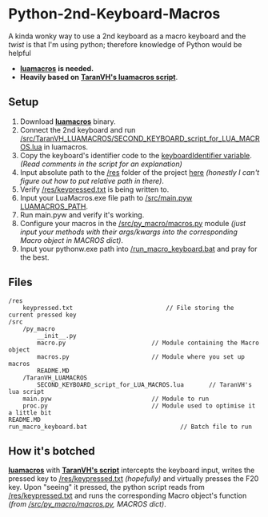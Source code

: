 # Python-2nd-Keyboard-Macros

 
A kinda wonky way to use a 2nd keyboard as a macro keyboard and the *twist* is that I'm using python; therefore knowledge of Python would be helpful
 - [**luamacros**](https://github.com/me2d13/luamacros) **is needed.**
 - **Heavily based on** [**TaranVH's luamacros script**](https://github.com/TaranVH/2nd-keyboard/blob/master/LUAMACROS/SECOND_KEYBOARD_script_for_LUA_MACROS.lua).


## Setup

 1. Download [**luamacros**](https://github.com/me2d13/luamacros) binary.
 2. Connect the 2nd keyboard and run [/src/TaranVH_LUAMACROS/SECOND_KEYBOARD_script_for_LUA_MACROS.lua](https://github.com/k-xlsx/Python-2nd-Keyboard-Macros/blob/master/src/TaranVH_LUAMACROS/SECOND_KEYBOARD_script_for_LUA_MACROS.lua) in luamacros.
 3. Copy the keyboard's identifier code to the [keyboardIdentifier variable](https://github.com/k-xlsx/Python-2nd-Keyboard-Macros/blob/master/src/TaranVH_LUAMACROS/SECOND_KEYBOARD_script_for_LUA_MACROS.lua#L12). *(Read comments in the script for an explanation)*
 4. Input absolute path to the [/res](https://github.com/k-xlsx/Python-2nd-Keyboard-Macros/tree/master/res) folder of the project [here](https://github.com/k-xlsx/Python-2nd-Keyboard-Macros/blob/master/src/TaranVH_LUAMACROS/SECOND_KEYBOARD_script_for_LUA_MACROS.lua#L41) *(honestly I can't figure out how to put relative path in there)*.
 5. Verify [/res/keypressed.txt](https://github.com/k-xlsx/Python-2nd-Keyboard-Macros/blob/master/res/keypressed.txt) is being written to.
 6. Input your LuaMacros.exe file path to [/src/main.pyw LUAMACROS_PATH](https://github.com/k-xlsx/Python-2nd-Keyboard-Macros/blob/master/src/main.pyw#L10).
 7. Run main.pyw and verify it's working. 
 8. Configure your macros in the [/src/py_macro/macros.py](https://github.com/k-xlsx/Python-2nd-Keyboard-Macros/blob/master/src/py_macro/macros.py) module *(just input your methods with their args/kwargs into the corresponding Macro object in MACROS dict)*.
 9. Input your pythonw.exe path into [/run_macro_keyboard.bat](https://github.com/k-xlsx/Python-2nd-Keyboard-Macros/blob/master/run_macro_keyboard.bat#L4) and pray for the best.

## Files

	/res
		keypressed.txt							// File storing the current pressed key 
	/src
		/py_macro
			__init__.py
			macro.py						// Module containing the Macro object
			macros.py						// Module where you set up macros
			README.MD
		/TaranVH_LUAMACROS
			SECOND_KEYBOARD_script_for_LUA_MACROS.lua 		// TaranVH's lua script
		main.pyw							// Module to run
		proc.py								// Module used to optimise it a little bit
	README.MD
	run_macro_keyboard.bat							// Batch file to run
	    

## How it's botched
[**luamacros**](https://github.com/me2d13/luamacros) with [**TaranVH's script**](https://github.com/TaranVH/2nd-keyboard/blob/master/LUAMACROS/SECOND_KEYBOARD_script_for_LUA_MACROS.lua) intercepts the keyboard input, writes the pressed key to [/res/keypressed.txt](https://github.com/k-xlsx/Python-2nd-Keyboard-Macros/blob/master/res/keypressed.txt) *(hopefully)* and virtually presses the F20 key.  Upon "seeing" it pressed, the python script reads from [/res/keypressed.txt](https://github.com/k-xlsx/Python-2nd-Keyboard-Macros/blob/master/res/keypressed.txt) and runs the corresponding Macro object's function *(from [/src/py_macro/macros.py](https://github.com/k-xlsx/Python-2nd-Keyboard-Macros/blob/master/src/py_macro/macros.py), MACROS dict)*.

